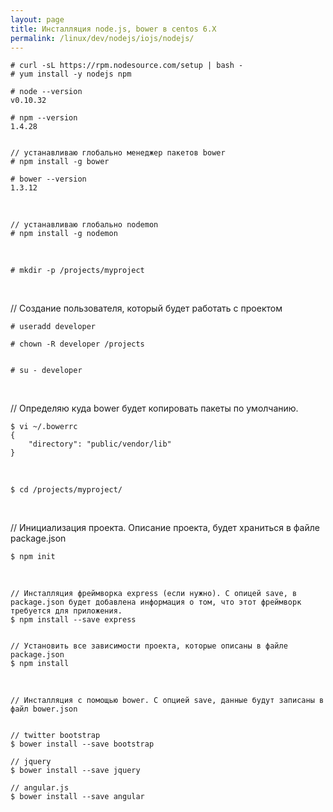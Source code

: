 ```yaml
---
layout: page
title: Инсталляция node.js, bower в centos 6.X
permalink: /linux/dev/nodejs/iojs/nodejs/
---
```



    # curl -sL https://rpm.nodesource.com/setup | bash -
    # yum install -y nodejs npm

    # node --version
    v0.10.32

    # npm --version
    1.4.28


    // устанавливаю глобально менеджер пакетов bower
    # npm install -g bower

    # bower --version
    1.3.12


<br/>

    // устанавливаю глобально nodemon
    # npm install -g nodemon

<br/>

    # mkdir -p /projects/myproject

<br/>

// Создание пользователя, который будет работать с проектом


    # useradd developer

    # chown -R developer /projects


    # su - developer

<br/>

// Определяю куда bower будет копировать пакеты по умолчанию.

    $ vi ~/.bowerrc
    {
    	"directory": "public/vendor/lib"
    }

<br/>  

    $ cd /projects/myproject/

<br/>

//  Инициализация проекта. Описание проекта, будет храниться в файле package.json

    $ npm init

<br/>

    // Инсталляция фреймворка express (если нужно). С опицей save, в package.json будет добавлена информация о том, что этот фреймворк требуется для приложения.
    $ npm install --save express


    // Установить все зависимости проекта, которые описаны в файле package.json
    $ npm install   

<br/>

    // Инсталляция с помощью bower. С опцией save, данные будут записаны в файл bower.json


    // twitter bootstrap
    $ bower install --save bootstrap

    // jquery  
    $ bower install --save jquery

    // angular.js
    $ bower install --save angular  
